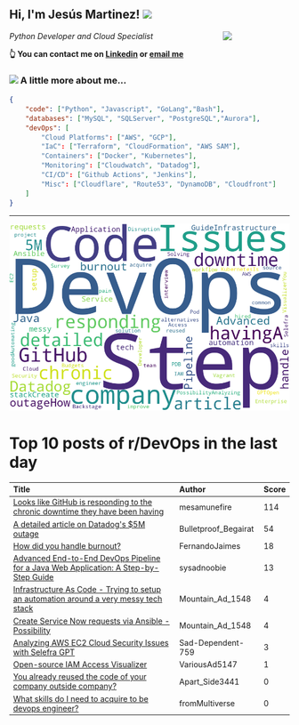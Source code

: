 <!--
**jmartinezl/jmartinezl** is a ✨ _special_ ✨ repository because its `README.md` (this file) appears on your GitHub profile.

Here are some ideas to get you started:

- 🔭 I’m currently working on ...
- 🌱 I’m currently learning ...
- 👯 I’m looking to collaborate on ...
- 🤔 I’m looking for help with ...
- 💬 Ask me about ...
- 📫 How to reach me: ...
- 😄 Pronouns: ...
- ⚡ Fun fact: ...
-->

<h2>Hi, I'm Jesús Martinez! <img src="https://media.giphy.com/media/WUlplcMpOCEmTGBtBW/giphy.gif" width="30"> </h2>
<img align='right' src="https://media.giphy.com/media/NytMLKyiaIh6VH9SPm/giphy.gif" width="120">
<p><em>Python Developer and Cloud Specialist
</em></p>

**👆 You can contact me on [Linkedin](https://www.linkedin.com/in/jes%C3%BAs-martinez-2b7b10104/) or [email me](mailto:jesus.mtz.lorenzo@gmail.com)**

### <img src="https://media.giphy.com/media/VgCDAzcKvsR6OM0uWg/giphy.gif" width="50"> A little more about me...  

```json
{
    "code": ["Python", "Javascript", "GoLang","Bash"],
    "databases": ["MySQL", "SQLServer", "PostgreSQL","Aurora"],
    "devOps": [
        "Cloud Platforms": ["AWS", "GCP"],
        "IaC": ["Terraform", "CloudFormation", "AWS SAM"],
        "Containers": ["Docker", "Kubernetes"],
        "Monitoring": ["Cloudwatch", "Datadog"],
        "CI/CD": ["Github Actions", "Jenkins"],
        "Misc": ["Cloudflare", "Route53", "DynamoDB", "Cloudfront"]
    ]
}
```
---

![Wordcloud](./cloud.png)

# Top 10 posts of r/DevOps in the last day

| Title | Author | Score |
|:---|:---|:---|
| [Looks like GitHub is responding to the chronic downtime they have been having](https://www.reddit.com/r/devops/comments/13k7v8i/looks_like_github_is_responding_to_the_chronic/) | mesamunefire | 114 |
| [A detailed article on Datadog's $5M outage](https://www.reddit.com/r/devops/comments/13kq12p/a_detailed_article_on_datadogs_5m_outage/) | Bulletproof_Begairat | 54 |
| [How did you handle burnout?](https://www.reddit.com/r/devops/comments/13kiqcm/how_did_you_handle_burnout/) | FernandoJaimes | 18 |
| [Advanced End-to-End DevOps Pipeline for a Java Web Application: A Step-by-Step Guide](https://www.reddit.com/r/devops/comments/13k6nsn/advanced_endtoend_devops_pipeline_for_a_java_web/) | sysadnoobie | 13 |
| [Infrastructure As Code - Trying to setup an automation around a very messy tech stack](https://www.reddit.com/r/devops/comments/13k9wy7/infrastructure_as_code_trying_to_setup_an/) | Mountain_Ad_1548 | 4 |
| [Create Service Now requests via Ansible - Possibility](https://www.reddit.com/r/devops/comments/13kd8xk/create_service_now_requests_via_ansible/) | Mountain_Ad_1548 | 4 |
| [Analyzing AWS EC2 Cloud Security Issues with Selefra GPT](https://www.reddit.com/r/devops/comments/13kos1v/analyzing_aws_ec2_cloud_security_issues_with/) | Sad-Dependent-759 | 3 |
| [Open-source IAM Access Visualizer](https://www.reddit.com/r/devops/comments/13k8qao/opensource_iam_access_visualizer/) | VariousAd5147 | 1 |
| [You already reused the code of your company outside company?](https://www.reddit.com/r/devops/comments/13k1ne8/you_already_reused_the_code_of_your_company/) | Apart_Side3441 | 0 |
| [What skills do I need to acquire to be devops engineer?](https://www.reddit.com/r/devops/comments/13kph6k/what_skills_do_i_need_to_acquire_to_be_devops/) | fromMultiverse | 0 |
